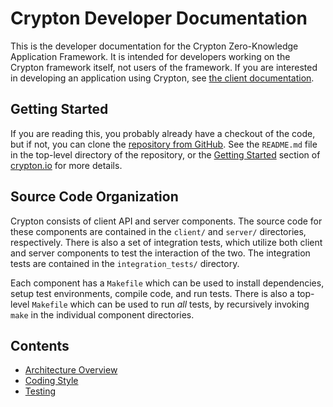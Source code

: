 # Crypton Developer Documentation

This is the developer documentation for the Crypton Zero-Knowledge Application
Framework.  It is intended for developers working on the Crypton framework
itself, not users of the framework.  If you are interested in developing an
application using Crypton, see [the client documentation][1].

## Getting Started

If you are reading this, you probably already have a checkout of the code, but
if not, you can clone the [repository from GitHub][2].  See the `README.md`
file in the top-level directory of the repository, or the [Getting Started][3]
section of [crypton.io][] for more details.

## Source Code Organization

Crypton consists of client API and server components.  The source code for
these components are contained in the `client/` and `server/` directories,
respectively.  There is also a set of integration tests, which utilize both
client and server components to test the interaction of the two.  The
integration tests are contained in the `integration_tests/` directory.

Each component has a `Makefile` which can be used to install dependencies,
setup test environments, compile code, and run tests.  There is also a
top-level `Makefile` which can be used to run *all* tests, by recursively
invoking `make` in the individual component directories.

## Contents

* [Architecture Overview][]
* [Coding Style][]
* [Testing][]


[1]: ../client/doc/api.md
[2]: https://github.com/SpiderOak/crypton
[3]: https://crypton.io/getting-started

[crypton.io]: https://crypton.io/
[architecture overview]: architecture.markdown
[coding style]: style.markdown
[testing]: testing.markdown
